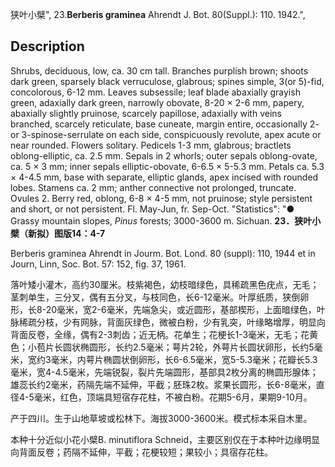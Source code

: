 狭叶小檗",
23.**Berberis graminea** Ahrendt J. Bot. 80(Suppl.): 110. 1942.",

## Description
Shrubs, deciduous, low, ca. 30 cm tall. Branches purplish brown; shoots dark green, sparsely black verruculose, glabrous; spines simple, 3(or 5)-fid, concolorous, 6-12 mm. Leaves subsessile; leaf blade abaxially grayish green, adaxially dark green, narrowly obovate, 8-20 × 2-6 mm, papery, abaxially slightly pruinose, scarcely papillose, adaxially with veins branched, scarcely reticulate, base cuneate, margin entire, occasionally 2- or 3-spinose-serrulate on each side, conspicuously revolute, apex acute or near rounded. Flowers solitary. Pedicels 1-3 mm, glabrous; bractlets oblong-elliptic, ca. 2.5 mm. Sepals in 2 whorls; outer sepals oblong-ovate, ca. 5 × 3 mm; inner sepals elliptic-obovate, 6-6.5 × 5-5.3 mm. Petals ca. 5.3 × 4-4.5 mm, base with separate, elliptic glands, apex incised with rounded lobes. Stamens ca. 2 mm; anther connective not prolonged, truncate. Ovules 2. Berry red, oblong, 6-8 × 4-5 mm, not pruinose; style persistent and short, or not persistent. Fl. May-Jun, fr. Sep-Oct.
  "Statistics": "● Grassy mountain slopes, *Pinus* forests; 3000-3600 m. Sichuan.
**23．狭叶小檗（新拟）图版14：4-7**

Berberis graminea Ahrendt in Jourm. Bot. Lond. 80 (suppl): 110, 1944 et in Journ, Linn, Soc. Bot. 57: 152, fig. 37, 1961.

落叶矮小灌木，高约30厘米。枝紫褐色，幼枝暗绿色，具稀疏黑色疣点，无毛；茎刺单生，三分叉，偶有五分叉，与枝同色，长6-12毫米。叶厚纸质，狭倒卵形，长8-20毫米，宽2-6毫米，先端急尖，或近圆形，基部楔形，上面暗绿色，叶脉稀疏分枝，少有网脉，背面灰绿色，微被白粉，少有乳突，叶缘略增厚，明显向背面反卷，全缘，偶有2-3刺齿；近无柄。花单生；花梗长1-3毫米，无毛；花黄色；小苞片长圆状椭圆形，长约2.5毫米；萼片2轮，外萼片长圆状卵形，长约5毫米，宽约3毫米，内萼片椭圆状倒卵形，长6-6.5毫米，宽5-5.3毫米；花瓣长5.3毫米，宽4-4.5毫米，先端锐裂，裂片先端圆形，基部具2枚分离的椭圆形腺体；雄蕊长约2毫米，药隔先端不延伸，平截；胚珠2枚。浆果长圆形，长6-8毫米，直径4-5毫米，红色，顶端具短宿存花柱，不被白粉。花期5-6月，果期9-10月。

产于四川。生于山地草坡或松林下。海拔3000-3600米。模式标本采自木里。

本种十分近似小花小檗B. minutiflora Schneid，主要区别仅在于本种叶边缘明显向背面反卷；药隔不延伸，平截；花梗较短；果较小；具宿存花柱。

